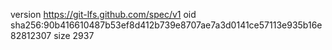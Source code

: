 version https://git-lfs.github.com/spec/v1
oid sha256:90b416610487b53ef8d412b739e8707ae7a3d0141ce57113e935b16e82812307
size 2937
